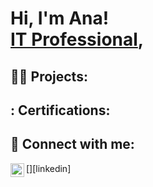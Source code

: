 <h1>Hi, I'm Ana! <br/><a href="https://github.com/acaweldon"> <a href="https://www.linkedin.com/in/anaweldon/">IT Professional</a>, 

<h2>👨‍💻 Projects:</h2>
<h2> : Certifications:</h2>

<h2> 🤳 Connect with me:</h2>
[<img align="left" alt="AnaWeldon | LinkedIn" width="22px" src="https://cdn.jsdelivr.net/npm/simple-icons@v3/icons/linkedin.svg" />][linkedin]



[linkedin]: https://www.linkedin.com/in/anaweldon/
[linkedin]: https://linkedin.com/in/anaweldon/

<!--
**acaweldon/acaweldon** is a ✨ _special_ ✨ repository because its `README.md` (this file) appears on your GitHub profile.


